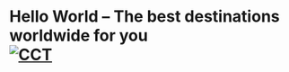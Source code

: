 # Hello World – The best destinations worldwide for you<br/>[![CCT](https://images-na.ssl-images-amazon.com/images/I/51qfXUDHHGL._SY355_.png)](http://amazon.com)
